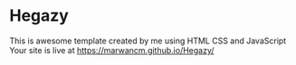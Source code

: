 # Hegazy
This is awesome template created by me using HTML CSS and JavaScript
<br />
Your site is live at https://marwancm.github.io/Hegazy/
